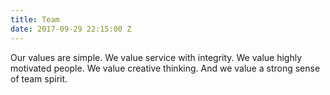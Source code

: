 ```yaml
---
title: Team
date: 2017-09-29 22:15:00 Z
---
```


Our values are simple. We value service with integrity.  We value highly motivated people. We value creative thinking.  And we value a strong sense of team spirit.